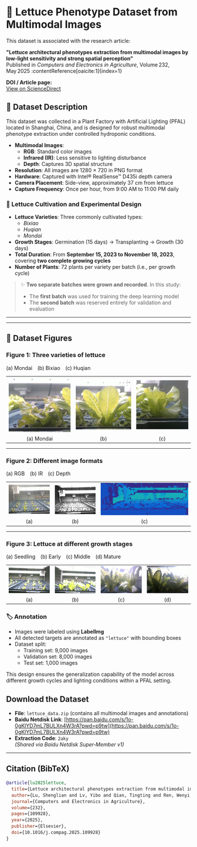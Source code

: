 # 🥬 Lettuce Phenotype Dataset from Multimodal Images

This dataset is associated with the research article:

**"Lettuce architectural phenotypes extraction from multimodal images by low‑light sensitivity and strong spatial perception"**  
Published in *Computers and Electronics in Agriculture*, Volume 232, May 2025 :contentReference[oaicite:1]{index=1}

**DOI / Article page:**  
[View on ScienceDirect](https://www.sciencedirect.com/science/article/pii/S0168169925000341?ref=pdf_download&fr=RR-2&rr=977331744e85099d)

## 📁 Dataset Description

This dataset was collected in a Plant Factory with Artificial Lighting (PFAL) located in Shanghai, China, and is designed for robust multimodal phenotype extraction under controlled hydroponic conditions.

- **Multimodal Images**:
  - **RGB**: Standard color images
  - **Infrared (IR)**: Less sensitive to lighting disturbance
  - **Depth**: Captures 3D spatial structure
- **Resolution**: All images are 1280 × 720 in PNG format
- **Hardware**: Captured with Intel® RealSense™ D435i depth camera
- **Camera Placement**: Side-view, approximately 37 cm from lettuce
- **Capture Frequency**: Once per hour, from 9:00 AM to 11:00 PM daily

### 🌱 Lettuce Cultivation and Experimental Design

- **Lettuce Varieties**: Three commonly cultivated types:
  - *Bixiao*
  - *Huqian*
  - *Mondai*
- **Growth Stages**: Germination (15 days) → Transplanting → Growth (30 days)
- **Total Duration**: From **September 15, 2023 to November 18, 2023**, covering **two complete growing cycles**
- **Number of Plants**: 72 plants per variety per batch (i.e., per growth cycle)

> ✨ **Two separate batches were grown and recorded**. In this study:
> - The **first batch** was used for training the deep learning model  
> - The **second batch** was reserved entirely for validation and evaluation

---

---

## 📸 Dataset Figures

### **Figure 1**: Three varieties of lettuce  
(a) Mondai (b) Bixiao (c) Huqian

<table>
  <tr>
    <td><img src="images/Mondai.png" width="100%"></td>
    <td><img src="images/Bixiao.png" width="100%"></td>
    <td><img src="images/Huqian.png" width="100%"></td>
  </tr>
  <tr>
    <td align="center">(a) Mondai</td>
    <td align="center">(b)</td>
    <td align="center">(c)</td>
  </tr>
</table>

---

### **Figure 2**: Different image formats  
(a) RGB (b) IR (c) Depth

<table>
  <tr>
    <td><img src="images/RGB.png" width="100%"></td>
    <td><img src="images/IR.png" width="100%"></td>
    <td><img src="images/Depth.png" width="100%"></td>
  </tr>
  <tr>
    <td align="center">(a)</td>
    <td align="center">(b)</td>
    <td align="center">(c)</td>
  </tr>
</table>

---

### **Figure 3**: Lettuce at different growth stages  
(a) Seedling (b) Early (c) Middle (d) Mature

<table>
  <tr>
    <td><img src="images/Seedling stage.png" width="100%"></td>
    <td><img src="images/Early growth stage.png" width="100%"></td>
    <td><img src="images/Middle growth stage.png" width="100%"></td>
    <td><img src="images/Mature stage.png" width="100%"></td>
  </tr>
  <tr>
    <td align="center">(a)</td>
    <td align="center">(b)</td>
    <td align="center">(c)</td>
    <td align="center">(d)</td>
  </tr>
</table>




### 🏷️ Annotation

- Images were labeled using **LabelImg**
- All detected targets are annotated as `"lettuce"` with bounding boxes
- Dataset split:
  - Training set: 9,000 images
  - Validation set: 8,000 images
  - Test set: 1,000 images

This design ensures the generalization capability of the model across different growth cycles and lighting conditions within a PFAL setting.


##  Download the Dataset

- **File**: `lettuce_data.zip` (contains all multimodal images and annotations)
- **Baidu Netdisk Link**: [https://pan.baidu.com/s/1o-0gKlYD7mL7BULXn4W3rA?pwd=p9tw](https://pan.baidu.com/s/1o-0gKlYD7mL7BULXn4W3rA?pwd=p9tw) 
- **Extraction Code**: `2aky`  
  *(Shared via Baidu Netdisk Super‑Member v1)*

---

##  Citation (BibTeX)

```bibtex
@article{lu2025lettuce,
  title={Lettuce architectural phenotypes extraction from multimodal images by low‑light sensitivity and strong spatial perception},
  author={Lu, Shenglian and Lv, Yibo and Qian, Tingting and Ren, Wenyi and Li, Xiaoming and Li, Yiyang and Li, Guo},
  journal={Computers and Electronics in Agriculture},
  volume={232},
  pages={109928},
  year={2025},
  publisher={Elsevier},
  doi={10.1016/j.compag.2025.109928}
}
